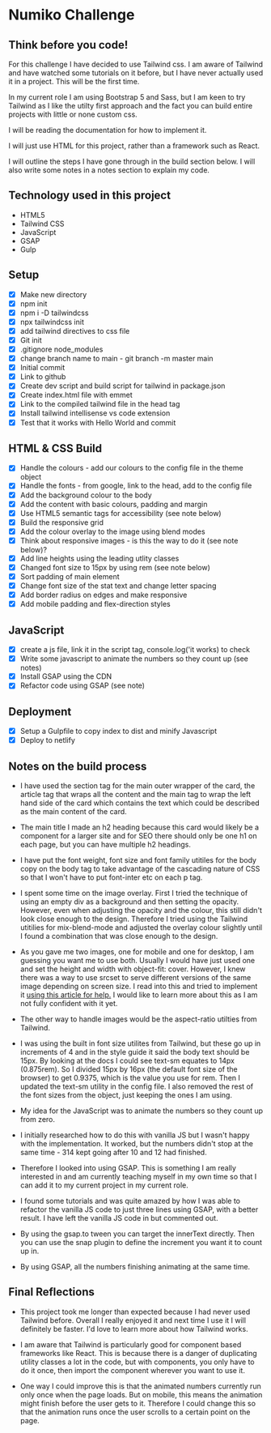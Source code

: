 # Numiko Challenge

## Think before you code!

For this challenge I have decided to use Tailwind css. I am aware of Tailwind and have watched some tutorials on it before, but I have never actually used it in a project. This will be the first time.

In my current role I am using Bootstrap 5 and Sass, but I am keen to try Tailwind as I like the utilty first approach and the fact you can build entire projects with little or none custom css.

I will be reading the documentation for how to implement it.

I will just use HTML for this project, rather than a framework such as React.

I will outline the steps I have gone through in the build section below. I will also write some notes in a notes section to explain my code.

## Technology used in this project

- HTML5
- Tailwind CSS
- JavaScript
- GSAP
- Gulp

## Setup

- [x] Make new directory
- [x] npm init
- [x] npm i -D tailwindcss
- [x] npx tailwindcss init
- [x] add tailwind directives to css file
- [x] Git init
- [x] .gitignore node_modules
- [x] change branch name to main - git branch -m master main
- [x] Initial commit
- [x] Link to github
- [x] Create dev script and build script for tailwind in package.json
- [x] Create index.html file with emmet
- [x] Link to the compiled tailwind file in the head tag
- [x] Install tailwind intellisense vs code extension
- [x] Test that it works with Hello World and commit

## HTML & CSS Build

- [x] Handle the colours - add our colours to the config file in the theme object
- [x] Handle the fonts - from google, link to the head, add to the config file
- [x] Add the background colour to the body
- [x] Add the content with basic colours, padding and margin
- [x] Use HTML5 semantic tags for accessibility (see note below)
- [x] Build the responsive grid
- [x] Add the colour overlay to the image using blend modes
- [x] Think about responsive images - is this the way to do it (see note below)?
- [x] Add line heights using the leading utlity classes
- [x] Changed font size to 15px by using rem (see note below)
- [x] Sort padding of main element
- [x] Change font size of the stat text and change letter spacing
- [x] Add border radius on edges and make responsive
- [x] Add mobile padding and flex-direction styles

## JavaScript

- [x] create a js file, link it in the script tag, console.log('it works) to check
- [x] Write some javascript to animate the numbers so they count up (see notes)
- [x] Install GSAP using the CDN
- [x] Refactor code using GSAP (see note)

## Deployment

- [x] Setup a Gulpfile to copy index to dist and minify Javascript
- [x] Deploy to netlify

## Notes on the build process

- I have used the section tag for the main outer wrapper of the card, the article tag that wraps all the content and the main tag to wrap the left hand side of the card which contains the text which could be described as the main content of the card.

- The main title I made an h2 heading because this card would likely be a component for a larger site and for SEO there should only be one h1 on each page, but you can have multiple h2 headings.

- I have put the font weight, font size and font family utitiles for the body copy on the body tag to take advantage of the cascading nature of CSS so that I won't have to put font-inter etc on each p tag.

- I spent some time on the image overlay. First I tried the technique of using an empty div as a background and then setting the opacity. However, even when adjusting the opacity and the colour, this still didn't look close enough to the design. Therefore I tried using the Tailwind utitilies for mix-blend-mode and adjusted the overlay colour slightly until I found a combination that was close enough to the design.

- As you gave me two images, one for mobile and one for desktop, I am guessing you want me to use both. Usually I would have just used one and set the height and width with object-fit: cover. However, I knew there was a way to use srcset to serve different versions of the same image depending on screen size. I read into this and tried to implement it [using this article for help.](https://www.smashingmagazine.com/2014/05/responsive-images-done-right-guide-picture-srcset/) I would like to learn more about this as I am not fully confident with it yet.

- The other way to handle images would be the aspect-ratio utilties from Tailwind.

- I was using the built in font size utilites from Tailwind, but these go up in increments of 4 and in the style guide it said the body text should be 15px. By looking at the docs I could see text-sm equates to 14px (0.875rem). So I divided 15px by 16px (the default font size of the browser) to get 0.9375, which is the value you use for rem. Then I updated the text-sm utility in the config file. I also removed the rest of the font sizes from the object, just keeping the ones I am using.

- My idea for the JavaScript was to animate the numbers so they count up from zero.

- I initially researched how to do this with vanilla JS but I wasn't happy with the implementation. It worked, but the numbers didn't stop at the same time - 314 kept going after 10 and 12 had finished.

- Therefore I looked into using GSAP. This is something I am really interested in and am currently teaching myself in my own time so that I can add it to my current project in my current role.

- I found some tutorials and was quite amazed by how I was able to refactor the vanilla JS code to just three lines using GSAP, with a better result. I have left the vanilla JS code in but commented out.

- By using the gsap.to tween you can target the innerText directly. Then you can use the snap plugin to define the increment you want it to count up in.

- By using GSAP, all the numbers finishing animating at the same time.

## Final Reflections

- This project took me longer than expected because I had never used Tailwind before. Overall I really enjoyed it and next time I use it I will definitely be faster. I'd love to learn more about how Tailwind works.

- I am aware that Tailwind is particularly good for component based frameworks like React. This is because there is a danger of duplicating utility classes a lot in the code, but with components, you only have to do it once, then import the component wherever you want to use it.

- One way I could improve this is that the animated numbers currently run only once when the page loads. But on mobile, this means the animation might finish before the user gets to it. Therefore I could change this so that the animation runs once the user scrolls to a certain point on the page.
